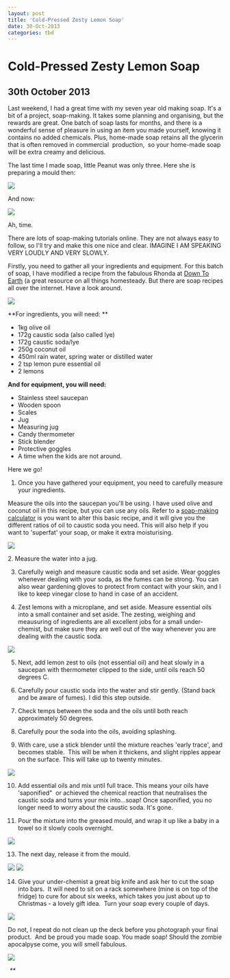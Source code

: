 ```yaml
---
layout: post
title: 'Cold-Pressed Zesty Lemon Soap'
date: 30-Oct-2013
categories: tbd
---
```


# Cold-Pressed Zesty Lemon Soap

## 30th October 2013

Last weekend,   I had a great time with my seven year old making soap. It's a bit of a project,   soap-making. It takes some planning and organising,   but the rewards are great. One batch of soap lasts for months, and there is a wonderful sense of pleasure in using an item you made yourself, knowing it contains no added chemicals. Plus, home-made soap retains all the glycerin that is often removed in commercial  production,  so your home-made soap will be extra creamy and delicious.

The last time I made soap, little Peanut was only three. Here she is preparing a mould then:

<img class="photo-horiz" src="/images/2013/10/DSC00935-225x300.jpg" />

And now:

<img class="photo-horiz" src="/images/2013/10/IMG_1719-225x300.jpg" />

Ah, time.

There are lots of soap-making tutorials online. They are not always easy to follow, so I'll try and make this one nice and clear. IMAGINE I AM SPEAKING VERY LOUDLY AND VERY SLOWLY.

Firstly, you need to gather all your ingredients and equipment. For this batch of soap, I have modified a recipe from the fabulous Rhonda at <a href="http://down---to---earth.blogspot.com.au/2007/07/how-to-make-cold-pressed-soap.html">Down To Earth</a> (a great resource on all things homesteady. But there are soap recipes all over the internet. Have a look around.

<img class="photo-horiz" src="/images/2013/10/IMG_1712-300x225.jpg" />

**For ingredients, you will need: **

<ul>

<li>1kg olive oil</li>

<li>172g caustic soda (also called lye)</li>

<li>172g caustic soda/lye</li>

<li>250g coconut oil</li>

<li>450ml rain water, spring water or distilled water</li>

<li>2 tsp lemon pure essential oil</li>

<li>2 lemons</li>

</ul>

**And for equipment, you will need:**

<ul>

<li>Stainless steel saucepan</li>

<li>Wooden spoon</li>

<li>Scales</li>

<li>Jug</li>

<li>Measuring jug</li>

<li>Candy thermometer</li>

<li>Stick blender</li>

<li>Protective goggles</li>

<li>A time when the kids are not around.</li>

</ul>

Here we go!

1. Once you have gathered your equipment, you need to carefully measure your ingredients.

Measure the oils into the saucepan you'll be using. I have used olive and coconut oil in this recipe, but you can use any oils. Refer to a <a href="http://www.fromnaturewithlove.com/resources/creator.asp">soap-making calculator</a> is you want to alter this basic recipe, and it will give you the different ratios of oil to caustic soda you need. This will also help if you want to 'superfat' your soap, or make it extra moisturising.

<img class="photo-horiz" src="/images/2013/10/IMG_17071-225x300.jpg" />

 

2. Measure the water into a jug.

3. Carefully weigh and measure caustic soda and set aside. Wear goggles whenever dealing with your soda, as the fumes can be strong. You can also wear gardening gloves to protect from contact with your skin, and I like to keep vinegar close to hand in case of an accident.

4. Zest lemons with a microplane, and set aside. Measure essential oils into a small container and set aside. The zesting, weighing and meausuring of ingredients are all excellent jobs for a small under-chemist, but make sure they are well out of the way whenever you are dealing with the caustic soda.

<img class="photo-horiz" src="/images/2013/10/IMG_1721-225x300.jpg" />

5. Next, add lemon zest to oils (not essential oil) and heat slowly in a saucepan with thermometer clipped to the side, until oils reach 50 degrees C.

6. Carefully pour caustic soda into the water and stir gently. (Stand back and be aware of fumes). I did this step outside.

7. Check temps between the soda and the oils until both reach approximately 50 degrees.

8. Carefully pour the soda into the oils, avoiding splashing.

9. With care, use a stick blender until the mixture reaches 'early trace', and becomes stable.  This will be when it thickens, and slight ripples appear on the surface. This will take up to twenty minutes.

<img class="photo-horiz" src="/images/2013/10/IMG_1724-225x300.jpg" />

10. Add essential oils and mix until full trace. This means your oils have 'saponified"  or achieved the chemical reaction that neutralises the caustic soda and turns your mix into...soap! Once saponified, you no longer need to worry about the caustic soda. It's gone.

11. Pour the mixture into the greased mould, and wrap it up like a baby in a towel so it slowly cools overnight.

<img class="photo-horiz" src="/images/2013/10/IMG_1726a-225x300.jpg" />

13. The next day, release it from the mould.

<img class="photo-horiz" src="/images/2013/10/IMG_1855a-225x300.jpg" />

 

 

<img class="photo-horiz" src="/images/2013/10/IMG_1856-225x300.jpg" />

14. Give your under-chemist a great big knife and ask her to cut the soap into bars.  It will need to sit on a rack somewhere (mine is on top of the fridge) to cure for about six weeks, which takes you just about up to Christmas - a lovely gift idea.  Turn your soap every couple of days.

<img class="photo-horiz" src="/images/2013/10/IMG_1857a-225x300.jpg" />

Do not, I repeat do not clean up the deck before you photograph your final product.  And be proud you made soap. You made soap! Should the zombie apocalpyse come, you will smell fabulous.

<img class="photo-horiz" src="/images/2013/10/IMG_1861-300x225.jpg" />

<em id="__mceDel"> **
